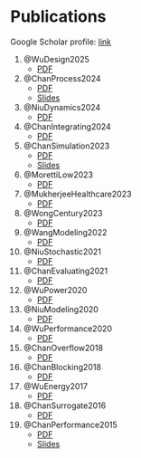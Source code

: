 # Publications

Google Scholar profile: [link](https://scholar.google.com/citations?user=NJEB3swAAAAJ)

1. @WuDesign2025
    - [PDF](papers/WuDesign2025.pdf)
1. @ChanProcess2024
    - [PDF](papers/ChanProcess2024.pdf)
    - [Slides](papers/ChanProcess2024_slides.pdf)
1. @NiuDynamics2024
    - [PDF](papers/NiuDynamics2024.pdf)
1. @ChanIntegrating2024
    - [PDF](papers/ChanIntegrating2024.pdf)
1. @ChanSimulation2023
    - [PDF](papers/ChanSimulation2023.pdf)
    - [Slides](papers/ChanSimulation2023_slides.pdf)
1. @MorettiLow2023
    - [PDF](papers/MorettiLow2023.pdf)
1. @MukherjeeHealthcare2023
    - [PDF](papers/MukherjeeHealthcare2023.pdf)
1. @WongCentury2023
    - [PDF](papers/WongCentury2023.pdf)
1. @WangModeling2022
    - [PDF](papers/WangModeling2022.pdf)
1. @NiuStochastic2021
    - [PDF](papers/NiuStochastic2021.pdf)
1. @ChanEvaluating2021
    - [PDF](papers/ChanEvaluating2021.pdf)
1. @WuPower2020
    - [PDF](papers/WuPower2020.pdf)
1. @NiuModeling2020
    - [PDF](papers/NiuModeling2020.pdf)
1. @WuPerformance2020
    - [PDF](papers/WuPerformance2020.pdf)
1. @ChanOverflow2018
    - [PDF](papers/ChanOverflow2018.pdf)
1. @ChanBlocking2018
    - [PDF](papers/ChanBlocking2018.pdf)
1. @WuEnergy2017
    - [PDF](papers/WuEnergy2017.pdf)
1. @ChanSurrogate2016
    - [PDF](papers/ChanSurrogate2016.pdf)
1. @ChanPerformance2015
    - [PDF](papers/ChanPerformance2015.pdf)
    - [Slides](papers/ChanPerformance2015_slides.pdf)
